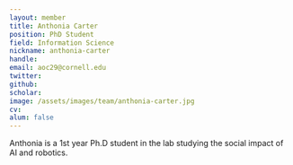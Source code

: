 ```yaml
---
layout: member
title: Anthonia Carter
position: PhD Student
field: Information Science
nickname: anthonia-carter
handle: 
email: aoc29@cornell.edu
twitter:
github:
scholar:
image: /assets/images/team/anthonia-carter.jpg
cv:
alum: false
---
```


Anthonia is a 1st year Ph.D student in the lab studying the social impact of AI and robotics.
